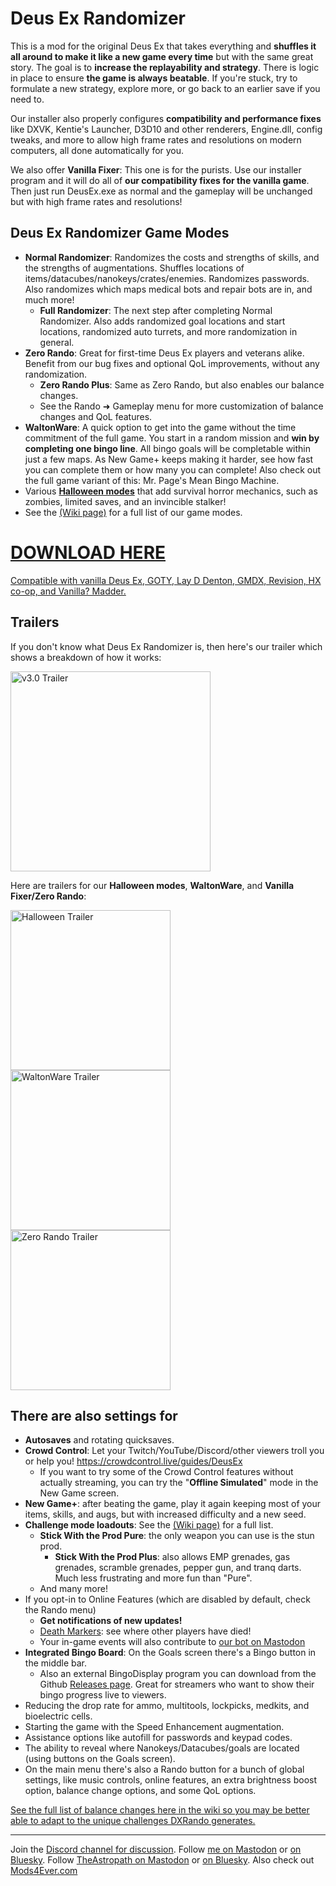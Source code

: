 # Deus Ex Randomizer

This is a mod for the original Deus Ex that takes everything and **shuffles it all around to make it like a new game every time** but with the same great story. The goal is to **increase the replayability and strategy**. There is logic in place to ensure **the game is always beatable**. If you're stuck, try to formulate a new strategy, explore more, or go back to an earlier save if you need to.

Our installer also properly configures **compatibility and performance fixes** like DXVK, Kentie's Launcher, D3D10 and other renderers, Engine.dll, config tweaks, and more to allow high frame rates and resolutions on modern computers, all done automatically for you.

We also offer **Vanilla Fixer**: This one is for the purists. Use our installer program and it will do all of **our compatibility fixes for the vanilla game**. Then just run DeusEx.exe as normal and the gameplay will be unchanged but with high frame rates and resolutions!

## Deus Ex Randomizer Game Modes
  - **Normal Randomizer**: Randomizes the costs and strengths of skills, and the strengths of augmentations. Shuffles locations of items/datacubes/nanokeys/crates/enemies. Randomizes passwords. Also randomizes which maps medical bots and repair bots are in, and much more!
    - **Full Randomizer**: The next step after completing Normal Randomizer. Also adds randomized goal locations and start locations, randomized auto turrets, and more randomization in general.
  - **Zero Rando**: Great for first-time Deus Ex players and veterans alike. Benefit from our bug fixes and optional QoL improvements, without any randomization.
    - **Zero Rando Plus**: Same as Zero Rando, but also enables our balance changes.
    - See the Rando ➜ Gameplay menu for more customization of balance changes and QoL features.
  - **WaltonWare**: A quick option to get into the game without the time commitment of the full game. You start in a random mission and **win by completing one bingo line**. All bingo goals will be completable within just a few maps. As New Game+ keeps making it harder, see how fast you can complete them or how many you can complete! Also check out the full game variant of this: Mr. Page's Mean Bingo Machine.
  - Various [**Halloween modes**](https://www.youtube.com/watch?v=FbzNkWJXZ1o) that add survival horror mechanics, such as zombies, limited saves, and an invincible stalker!
  - See the [(Wiki page)](https://github.com/Die4Ever/deus-ex-randomizer/wiki/Game-Modes) for a full list of our game modes.

# [DOWNLOAD HERE](https://mods4ever.com/)

[Compatible with vanilla Deus Ex, GOTY, Lay D Denton, GMDX, Revision, HX co-op, and Vanilla? Madder.](https://mods4ever.com/)

## Trailers

If you don't know what Deus Ex Randomizer is, then here's our trailer which shows a breakdown of how it works:

<a href="https://www.youtube.com/watch?v=V3mTcG6xeq4&list=PLZIQTa_kwZhBksj7UzcahPiRaHk87fWch&index=1" target="_blank">
<img src="https://img.youtube.com/vi/V3mTcG6xeq4/maxresdefault.jpg" alt="v3.0 Trailer" width="320"/></a>

Here are trailers for our **Halloween modes**, **WaltonWare**, and **Vanilla Fixer/Zero Rando**:

<a href="https://www.youtube.com/watch?v=FbzNkWJXZ1o&list=PLZIQTa_kwZhBksj7UzcahPiRaHk87fWch&index=1" target="_blank">
<img src="https://github.com/user-attachments/assets/d92bea02-55a3-462d-ac5f-45e3d56a7497" alt="Halloween Trailer" width="256"/></a> <a href="https://www.youtube.com/watch?v=XjTGcj8wmoM&list=PLZIQTa_kwZhBksj7UzcahPiRaHk87fWch&index=1" target="_blank">
<img src="https://github.com/Die4Ever/deus-ex-randomizer/assets/30947252/25e46939-3694-40f9-beec-20196183fcfd" alt="WaltonWare Trailer" width="256"/></a> <a href="https://www.youtube.com/watch?v=ksoj1QMoGIc&list=PLZIQTa_kwZhBksj7UzcahPiRaHk87fWch&index=1" target="_blank">
<img src="https://img.youtube.com/vi/ksoj1QMoGIc/maxresdefault.jpg" alt="Zero Rando Trailer" width="256"/></a>

## There are also settings for
- **Autosaves** and rotating quicksaves.
- **Crowd Control**: Let your Twitch/YouTube/Discord/other viewers troll you or help you! https://crowdcontrol.live/guides/DeusEx
    - If you want to try some of the Crowd Control features without actually streaming, you can try the "**Offline Simulated**" mode in the New Game screen.
- **New Game+**: after beating the game, play it again keeping most of your items, skills, and augs, but with increased difficulty and a new seed.
- **Challenge mode loadouts**: See the [(Wiki page)](https://github.com/Die4Ever/deus-ex-randomizer/wiki/Loadouts) for a full list.
    - **Stick With the Prod Pure**: the only weapon you can use is the stun prod.
        - **Stick With the Prod Plus**: also allows EMP grenades, gas grenades, scramble grenades, pepper gun, and tranq darts.<br>Much less frustrating and more fun than "Pure".
    - And many more!
- If you opt-in to Online Features (which are disabled by default, check the Rando menu)
  - **Get notifications of new updates!**
  - [Death Markers](https://github.com/Die4Ever/deus-ex-randomizer/wiki/Death-Markers): see where other players have died!
  - Your in-game events will also contribute to [our bot on Mastodon](https://mastodon.social/@DXRandoActivity)
- **Integrated Bingo Board**: On the Goals screen there's a Bingo button in the middle bar.
  - Also an external BingoDisplay program you can download from the Github [Releases page](https://github.com/Die4Ever/deus-ex-randomizer/releases/latest). Great for streamers who want to show their bingo progress live to viewers.
- Reducing the drop rate for ammo, multitools, lockpicks, medkits, and bioelectric cells.
- Starting the game with the Speed Enhancement augmentation.
- Assistance options like autofill for passwords and keypad codes.
- The ability to reveal where Nanokeys/Datacubes/goals are located (using buttons on the Goals screen).
- On the main menu there's also a Rando button for a bunch of global settings, like music controls, online features, an extra brightness boost option, balance change options, and some QoL options.

[See the full list of balance changes here in the wiki so you may be better able to adapt to the unique challenges DXRando generates.](https://github.com/Die4Ever/deus-ex-randomizer/wiki/Balance-Changes)

---

Join the [Discord channel for discussion](https://discord.gg/daQVyAp2ds). Follow [me on Mastodon](https://mastodon.gamedev.place/@Die4ever) or [on Bluesky](https://bsky.app/profile/Die4ever.mastodon.gamedev.place.ap.brid.gy). Follow [TheAstropath on Mastodon](https://mstdn.ca/@theastropath) or [on Bluesky](https://bsky.app/profile/theastropath.mstdn.ca.ap.brid.gy). Also check out [Mods4Ever.com](https://mods4ever.com)
